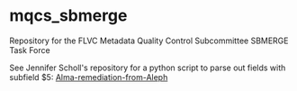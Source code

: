 # mqcs_sbmerge
Repository for the FLVC Metadata Quality Control Subcommittee SBMERGE Task Force

See Jennifer Scholl's repository for a python script to parse out fields with subfield $5: [Alma-remediation-from-Aleph](https://github.com/gem3092/Alma-remediation-from-Aleph)
